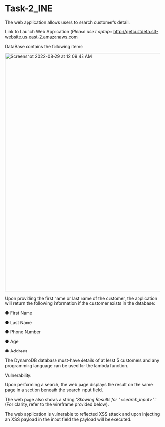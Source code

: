 # Task-2_INE

The web application allows users to search customer’s detail.

Link to Launch Web Application (_Please use Laptop_): http://getcustdeta.s3-website.us-east-2.amazonaws.com

DataBase contains the following items:

<img width="777" alt="Screenshot 2022-08-29 at 12 09 48 AM" src="https://user-images.githubusercontent.com/68143657/187090195-258fe55f-8bbe-45f3-9791-85c7a7673bb9.png">


Upon providing the first name or last name of the customer, the application will return the following information if the customer exists in the database:

● First Name 

● Last Name 

● Phone Number 

● Age 

● Address

The DynamoDB database must-have details of at least 5 customers and any programming language can be used for the lambda function.

Vulnerability:

Upon performing a search, the web page displays the result on the same page in a section beneath the search input field.

The web page also shows a string '_Showing Results for "<search_input>"_.' (For clarity, refer to the wireframe provided below).

The web application is vulnerable to reflected XSS attack and upon injecting an XSS payload in the input field the payload will be executed.
